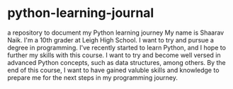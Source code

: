 # python-learning-journal
a repository to document my Python learning journey
My name is Shaarav Naik. I'm a 10th grader at Leigh High School. I want to try and pursue a degree in programming. I've recently started to learn Python, and I hope to further my skills with this course.
I want to try and become well versed in advanced Python concepts, such as data structures, among others.
By the end of this course, I want to have gained valuble skills and knowledge to prepare me for the next steps in my programming journey.
